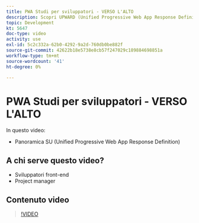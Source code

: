 ```yaml
---
title: PWA Studi per sviluppatori - VERSO L'ALTO
description: Scopri UPWARD (Unified Progressive Web App Response Definition).
topic: Development
kt: 5647
doc-type: video
activity: use
exl-id: 5c2c332a-62b0-4292-9a2d-760db0be882f
source-git-commit: 42622b18e5738e8cb57f247029c189884698851a
workflow-type: tm+mt
source-wordcount: '41'
ht-degree: 0%

---
```


# PWA Studi per sviluppatori - VERSO L&#39;ALTO

In questo video:

- Panoramica SU (Unified Progressive Web App Response Definition)

## A chi serve questo video?

- Sviluppatori front-end
- Project manager

## Contenuto video

>[!VIDEO](https://video.tv.adobe.com/v/35718?quality=12&learn=on)
